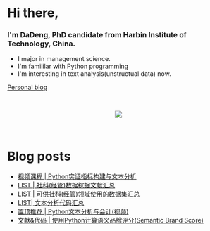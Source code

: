 # Hi there, 

### I'm DaDeng, PhD candidate from Harbin Institute of Technology, China.  

- I major in management science.
- I'm famililar with Python programming
- I'm interesting in text analysis(unstructual data) now.

[Personal blog](https://textdata.cn/)

<br>

<div align="center">
  <p>
<a href="https://github.com/hidadeng">
  <img src="https://github-readme-stats.vercel.app/api?username=hidadeng&show_icons=true&theme=default&hide=contribs,issues" />
  </a>
  </p>
</div>

<br>

# Blog posts
<!-- BLOG-POST-LIST:START -->
<!-- BLOG-POST-LIST:END -->

- [视频课程 | Python实证指标构建与文本分析](https://textdata.cn/blog/management_python_course/)
- [LIST | 社科(经管)数据挖掘文献汇总](https://textdata.cn/blog/the_text_analysis_list_about_ms/)
- [LIST | 可供社科(经管)领域使用的数据集汇总](https://textdata.cn/blog/datasets_available_for_management_science/)
- [LIST| 文本分析代码汇总](https://textdata.cn/blog/text_analysis_code_list_about_ms/)
- [置顶推荐 | Python文本分析与会计(视频)](https://textdata.cn/blog/accountingtext/)
- [文献&代码 | 使用Python计算语义品牌评分(Semantic Brand Score)](https://textdata.cn/blog/2024-04-12-semantic-brand-score/)
<br>

